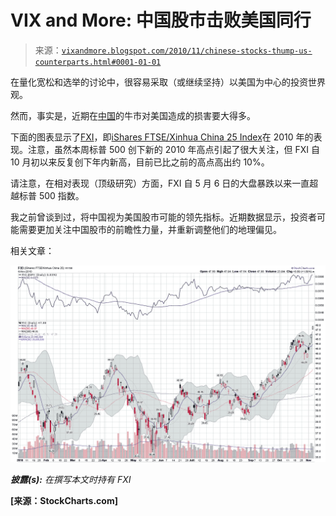 <!--yml

分类: 未分类

日期: 2024-05-18 16:59:30

-->

# VIX and More: 中国股市击败美国同行

> 来源：[`vixandmore.blogspot.com/2010/11/chinese-stocks-thump-us-counterparts.html#0001-01-01`](http://vixandmore.blogspot.com/2010/11/chinese-stocks-thump-us-counterparts.html#0001-01-01)

在量化宽松和选举的讨论中，很容易采取（或继续坚持）以美国为中心的投资世界观。

然而，事实是，近期在[中国](http://vixandmore.blogspot.com/search/label/China)的牛市对美国造成的损害要大得多。

下面的图表显示了[FXI](http://vixandmore.blogspot.com/search/label/FXI)，即[iShares FTSE/Xinhua China 25 Index](http://www.ishares.com/product_info/fund/overview/FXI.htm)在 2010 年的表现。注意，虽然本周标普 500 创下新的 2010 年高点引起了很大关注，但 FXI 自 10 月初以来反复创下年内新高，目前已比之前的高点高出约 10%。

请注意，在相对表现（顶级研究）方面，FXI 自 5 月 6 日的大盘暴跌以来一直超越标普 500 指数。

我之前曾谈到过，将中国视为美国股市可能的领先指标。近期数据显示，投资者可能需要更加关注中国股市的前瞻性力量，并重新调整他们的地理偏见。

相关文章：

![](img/3a8b1a53feae7719e20d06ecf8867576.png)

***披露(s):*** *在撰写本文时持有 FXI*

**[来源：StockCharts.com]**
